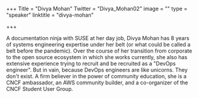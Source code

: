 +++
Title = "Divya Mohan"
Twitter = "Divya_Mohan02"
image = ""
type = "speaker"
linktitle = "divya-mohan"

+++

A documentation ninja with SUSE at her day job, Divya Mohan has 8 years of systems engineering expertise under her belt (or what could be called a belt before the pandemic). Over the course of her transition from corporate to the open source ecosystem in which she works currently, she also has extensive experience trying to recruit and be recruited as a "DevOps engineer". But in vain, because DevOps engineers are like unicorns. They don't exist. A firm believer in the power of community education, she is a CNCF ambassador, an AWS community builder, and a co-organizer of the CNCF Student User Group. 
